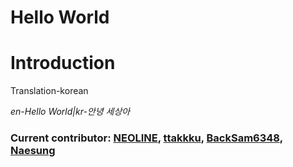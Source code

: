 **Hello World**
==========
 
<script src="https://gist.github.com/ttakkku/9677f9f4bdcbfab36923676cabe4a1a7.js">
</script>

Introduction
======
Translation-korean

*en-Hello World|kr-안녕 세상아*

### Current contributor: [NEOLINE](https://github.com/code325), [ttakkku](https://github.com/ttakkku), [BackSam6348](https://github.com/backsam6348), [Naesung](https://github.com/Naesung)

